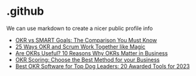 # .github
We can use markdown to create a nicer public profile info
 <!-- BLOG-POST-LIST:START -->
- [OKR vs SMART Goals: The Comparison You Must Know](https://blog.weekdone.com/okr-vs-smart-goals/)
- [25 Ways OKR and Scrum Work Together like Magic](https://blog.weekdone.com/okr-and-scrum/)
- [Are OKRs Useful? 10 Reasons Why OKRs Matter in Business](https://blog.weekdone.com/why-okrs/)
- [OKR Scoring: Choose the Best Method for your Business](https://blog.weekdone.com/okr-scoring/)
- [Best OKR Software for Top Dog Leaders: 20 Awarded Tools for 2023](https://blog.weekdone.com/best-okr-software/)
<!-- BLOG-POST-LIST:END -->

